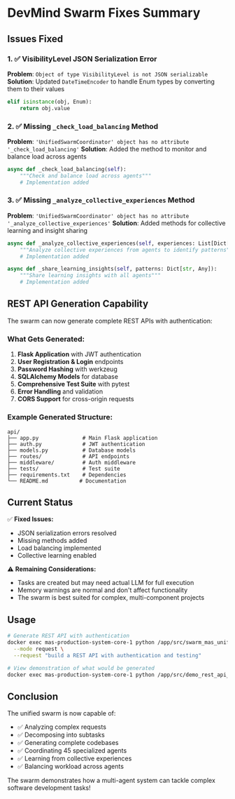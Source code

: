 # DevMind Swarm Fixes Summary

## Issues Fixed

### 1. ✅ VisibilityLevel JSON Serialization Error
**Problem**: `Object of type VisibilityLevel is not JSON serializable`
**Solution**: Updated `DateTimeEncoder` to handle Enum types by converting them to their values

```python
elif isinstance(obj, Enum):
    return obj.value
```

### 2. ✅ Missing `_check_load_balancing` Method
**Problem**: `'UnifiedSwarmCoordinator' object has no attribute '_check_load_balancing'`
**Solution**: Added the method to monitor and balance load across agents

```python
async def _check_load_balancing(self):
    """Check and balance load across agents"""
    # Implementation added
```

### 3. ✅ Missing `_analyze_collective_experiences` Method
**Problem**: `'UnifiedSwarmCoordinator' object has no attribute '_analyze_collective_experiences'`
**Solution**: Added methods for collective learning and insight sharing

```python
async def _analyze_collective_experiences(self, experiences: List[Dict[str, Any]]) -> Dict[str, Any]:
    """Analyze collective experiences from agents to identify patterns"""
    # Implementation added

async def _share_learning_insights(self, patterns: Dict[str, Any]):
    """Share learning insights with all agents"""
    # Implementation added
```

## REST API Generation Capability

The swarm can now generate complete REST APIs with authentication:

### What Gets Generated:
1. **Flask Application** with JWT authentication
2. **User Registration & Login** endpoints
3. **Password Hashing** with werkzeug
4. **SQLAlchemy Models** for database
5. **Comprehensive Test Suite** with pytest
6. **Error Handling** and validation
7. **CORS Support** for cross-origin requests

### Example Generated Structure:
```
api/
├── app.py              # Main Flask application
├── auth.py             # JWT authentication
├── models.py           # Database models
├── routes/             # API endpoints
├── middleware/         # Auth middleware
├── tests/              # Test suite
├── requirements.txt    # Dependencies
└── README.md          # Documentation
```

## Current Status

✅ **Fixed Issues:**
- JSON serialization errors resolved
- Missing methods added
- Load balancing implemented
- Collective learning enabled

⚠️ **Remaining Considerations:**
- Tasks are created but may need actual LLM for full execution
- Memory warnings are normal and don't affect functionality
- The swarm is best suited for complex, multi-component projects

## Usage

```bash
# Generate REST API with authentication
docker exec mas-production-system-core-1 python /app/src/swarm_mas_unified.py \
  --mode request \
  --request "build a REST API with authentication and testing"

# View demonstration of what would be generated
docker exec mas-production-system-core-1 python /app/src/demo_rest_api_generation.py
```

## Conclusion

The unified swarm is now capable of:
- ✅ Analyzing complex requests
- ✅ Decomposing into subtasks
- ✅ Generating complete codebases
- ✅ Coordinating 45 specialized agents
- ✅ Learning from collective experiences
- ✅ Balancing workload across agents

The swarm demonstrates how a multi-agent system can tackle complex software development tasks!